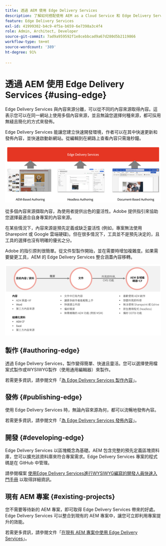 ```yaml
---
title: 透過 AEM 使用 Edge Delivery Services
description: 了解如何搭配使用 AEM as a Cloud Service 和 Edge Delivery Services。
feature: Edge Delivery Services
exl-id: 41999302-b4c9-4f5a-b659-6e7398a3c4f4
role: Admin, Architect, Developer
source-git-commit: 7ad9a959592f1e8cebbcad9a67d280d5b2119866
workflow-type: tm+mt
source-wordcount: '389'
ht-degree: 91%

---
```



# 透過 AEM 使用 Edge Delivery Services {#using-edge}

Edge Delivery Services 與內容來源分離，可以從不同的內容來源取得內容。這表示您可以在同一網站上使用多個內容來源，並且無論您選擇何種來源，都可採用無縫且簡化的方式來發佈。

Edge Delivery Services 能讓您建立快速開發環境，作者可以在其中快速更新和發佈內容，並快速啟動新網站。從編輯到在網路上查看內容只需幾秒鐘。

![Edge Delivery 的內容來源](assets/content-sources.png)

從多個內容來源擷取內容，為使用者提供出色的靈活性。Adobe 提供指引來協助您選擇最適合自身專案的內容來源。

在某些情況下，內容來源是預先定義或缺乏靈活性 (例如，專案無法使用 Sharepoint 或 Google 雲端硬碟)。但在很多情況下，工具並不是預先決定的，且工具的選擇也沒有明確的優劣之分。

Adobe 的指引原則很簡單。從文件型製作開始，並在需要時增加複雜度。如果需要變更工具，AEM 的 Edge Delivery Services 整合涵蓋內容移轉。

![內容來源彈性](assets/content-source-flexiblity.png)

## 製作 {#authoring-edge}

透過 Edge Delivery Services，製作變得簡單、快速且靈活。您可以選擇使用檔案式製作或WYSIWYG製作（使用通用編輯器）來製作。

若需更多資訊，請參閱文件「[為 Edge Delivery Services 製作內容](/help/edge/wysiwyg-authoring/authoring.md)」。

## 發佈 {#publishing-edge}

使用 Edge Delivery Services 時，無論內容來源為何，都可以流暢地發佈內容。

若需更多資訊，請參閱文件「[為 Edge Delivery Services 發佈內容](/help/edge/wysiwyg-authoring/publishing.md)」。

## 開發 {#developing-edge}

Edge Delivery Services 以區塊概念為基礎。AEM 包含完整的預先定義區塊資料庫，您可以擴充該資料庫來符合專案需求。Edge Delivery Services 專案的程式碼是在 GitHub 中管理。

請參閱檔案 [使用Edge Delivery Services進行WYSIWYG編寫的開發人員快速入門手冊](/help/edge/wysiwyg-authoring/edge-dev-getting-started.md) 以取得詳細資訊。

## 現有 AEM 專案 {#existing-projects}

您不需要等待新的 AEM 專案，即可取得 Edge Delivery Services 帶來的好處。Edge Delivery Services 可以整合到現有的 AEM 專案中，讓您可立即利用專案提升的效能。

若需更多資訊，請參閱文件「[在現有 AEM 專案中使用 Edge Delivery Services](/help/edge/wysiwyg-authoring/existing-projects.md)」。
